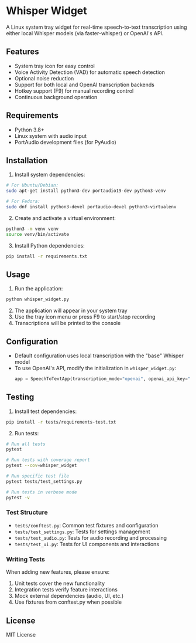# Whisper Widget

A Linux system tray widget for real-time speech-to-text transcription using either local Whisper models (via faster-whisper) or OpenAI's API.

## Features

- System tray icon for easy control
- Voice Activity Detection (VAD) for automatic speech detection
- Optional noise reduction
- Support for both local and OpenAI transcription backends
- Hotkey support (F9) for manual recording control
- Continuous background operation

## Requirements

- Python 3.8+
- Linux system with audio input
- PortAudio development files (for PyAudio)

## Installation

1. Install system dependencies:
```bash
# For Ubuntu/Debian:
sudo apt-get install python3-dev portaudio19-dev python3-venv

# For Fedora:
sudo dnf install python3-devel portaudio-devel python3-virtualenv
```

2. Create and activate a virtual environment:
```bash
python3 -m venv venv
source venv/bin/activate
```

3. Install Python dependencies:
```bash
pip install -r requirements.txt
```

## Usage

1. Run the application:
```bash
python whisper_widget.py
```

2. The application will appear in your system tray
3. Use the tray icon menu or press F9 to start/stop recording
4. Transcriptions will be printed to the console

## Configuration

- Default configuration uses local transcription with the "base" Whisper model
- To use OpenAI's API, modify the initialization in `whisper_widget.py`:
  ```python
  app = SpeechToTextApp(transcription_mode="openai", openai_api_key="your-api-key")
  ```

## Testing

1. Install test dependencies:
```bash
pip install -r tests/requirements-test.txt
```

2. Run tests:
```bash
# Run all tests
pytest

# Run tests with coverage report
pytest --cov=whisper_widget

# Run specific test file
pytest tests/test_settings.py

# Run tests in verbose mode
pytest -v
```

### Test Structure

- `tests/conftest.py`: Common test fixtures and configuration
- `tests/test_settings.py`: Tests for settings management
- `tests/test_audio.py`: Tests for audio recording and processing
- `tests/test_ui.py`: Tests for UI components and interactions

### Writing Tests

When adding new features, please ensure:
1. Unit tests cover the new functionality
2. Integration tests verify feature interactions
3. Mock external dependencies (audio, UI, etc.)
4. Use fixtures from conftest.py when possible

## License

MIT License 